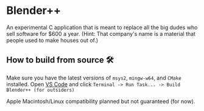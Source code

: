 # Blender++
An experimental C application that is meant to replace all the big dudes who sell software for $600 a year. (Hint: That company's name is a material that people used to make houses out of.)

## How to build from source 🛠️
Make sure you have the latest versions of `msys2`, `mingw-w64`, and `CMake` installed. Open [VS Code](https://github.com/microsoft/vscode.git) and click `Terminal -> Run Task... -> Build Blender++ (for outsiders)`

Apple Macintosh/Linux compatibility planned but not guaranteed (for now).